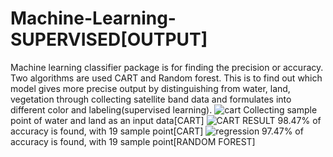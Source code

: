 # Machine-Learning-SUPERVISED[OUTPUT]
 Machine learning classifier package is for finding the precision or accuracy. Two algorithms are used CART and Random forest. This is to find out which model gives more precise output by distinguishing from water, land, vegetation through collecting satellite band data and formulates into different color and labeling(supervised learning).
![cart](https://user-images.githubusercontent.com/90825034/233155960-19117c64-c5f4-45f9-a7ed-38fd21c7e542.png)
Collecting sample point of water and land as an input data[CART]
![CART RESULT ](https://user-images.githubusercontent.com/90825034/233156394-0e15c2cb-89a0-47a4-9be7-542bae74f391.png)
 98.47% of accuracy is found, with 19 sample point[CART]
![regression](https://user-images.githubusercontent.com/90825034/233157898-0b46d58b-4175-4812-b8c4-59a97b8c7d51.png)
97.47% of accuracy is found, with 19 sample point[RANDOM FOREST]
